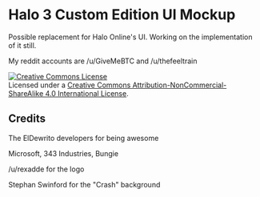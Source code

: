 # Halo 3 Custom Edition UI Mockup

Possible replacement for Halo Online's UI. Working on the implementation of it still.

My reddit accounts are /u/GiveMeBTC and /u/thefeeltrain

<a rel="license" href="http://creativecommons.org/licenses/by-nc-sa/4.0/"><img alt="Creative Commons License" style="border-width:0" src="https://i.creativecommons.org/l/by-nc-sa/4.0/88x31.png" /></a><br/>Licensed under a <a rel="license" href="http://creativecommons.org/licenses/by-nc-sa/4.0/">Creative Commons Attribution-NonCommercial-ShareAlike 4.0 International License</a>.

Credits
------------------

The ElDewrito developers for being awesome

Microsoft, 343 Industries, Bungie

/u/rexadde for the logo

Stephan Swinford for the "Crash" background
